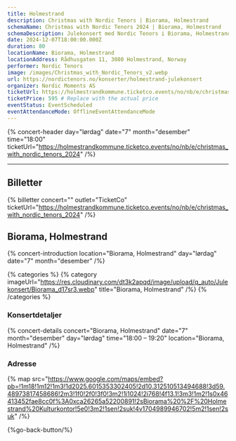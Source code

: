 ```yaml
---
title: Holmestrand
description: Christmas with Nordic Tenors | Biorama, Holmestrand
schemaName: Christmas with Nordic Tenors 2024 | Biorama, Holmestrand
schemaDescription: Julekonsert med Nordic Tenors i Biorama, Holmestrand
date: 2024-12-07T18:00:00.000Z
duration: 80
locationName: Biorama, Holmestrand
locationAddress: Rådhusgaten 11, 3080 Holmestrand, Norway
performer: Nordic Tenors
image: /images/Christmas_with_Nordic_Tenors_v2.webp
url: https://nordictenors.no/konserter/holmestrand-julekonsert
organizer: Nordic Moments AS
ticketUrl: https://holmestrandkommune.ticketco.events/no/nb/e/christmas_with_nordic_tenors_2024
ticketPrice: 595 # Replace with the actual price
eventStatus: EventScheduled
eventAttendanceMode: OfflineEventAttendanceMode
---
```


{% concert-header day="lørdag" date="7" month="desember" time="18:00" ticketUrl="https://holmestrandkommune.ticketco.events/no/nb/e/christmas_with_nordic_tenors_2024" /%}

---

## Billetter

{% billetter concert="" outlet="TicketCo" ticketUrl="https://holmestrandkommune.ticketco.events/no/nb/e/christmas_with_nordic_tenors_2024" /%}

## Biorama, Holmestrand

{% concert-introduction location="Biorama, Holmestrand" day="lørdag" date="7" month="desember" /%}

{% categories %}
{% category imageUrl="https://res.cloudinary.com/dt3k2apqd/image/upload/q_auto/Julekonsert/Biorama_d17sr3.webp" title="Biorama, Holmestrand" /%}
{% /categories %}

### Konsertdetaljer

{% concert-details concert="Biorama, Holmestrand" date="7" month="desember" day="lørdag" time="18:00 – 19:20" location="Biorama, Holmestrand" /%}

### Adresse

{% map src="https://www.google.com/maps/embed?pb=!1m18!1m12!1m3!1d2025.6015353302405!2d10.312510513494688!3d59.48973817458686!2m3!1f0!2f0!3f0!3m2!1i1024!2i768!4f13.1!3m3!1m2!1s0x46413452fae8cc0f%3A0xca26265a52200891!2sBiorama%20%2F%20Holmestrand%20Kulturkontor!5e0!3m2!1sen!2suk!4v1704989946702!5m2!1sen!2suk" /%}

{%go-back-button/%}
